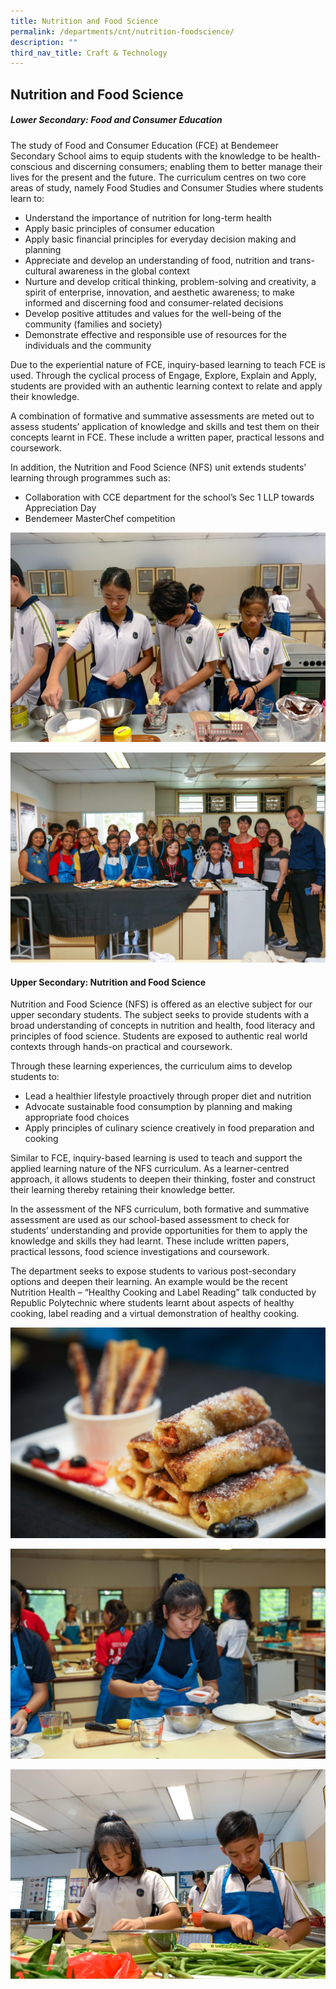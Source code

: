 ```yaml
---
title: Nutrition and Food Science
permalink: /departments/cnt/nutrition-foodscience/
description: ""
third_nav_title: Craft & Technology
---
```

## **Nutrition and Food Science**
##### **Lower Secondary: Food and Consumer Education** 
 
The study of Food and Consumer Education (FCE) at Bendemeer Secondary School aims to equip students with the knowledge to be health-conscious and discerning consumers; enabling them to better manage their lives for the present and the future. The curriculum centres on two core areas of study, namely Food Studies and Consumer Studies where students learn to: 
 
* Understand the importance of nutrition for long-term health 
* Apply basic principles of consumer education 
* Apply basic financial principles for everyday decision making and planning 
* Appreciate and develop an understanding of food, nutrition and trans-cultural awareness in the global context 
* Nurture and develop critical thinking, problem-solving and creativity, a spirit of enterprise, innovation, and aesthetic awareness; to make informed and discerning food and consumer-related decisions 
* Develop positive attitudes and values for the well-being of the community (families and society) 
* Demonstrate effective and responsible use of resources for the individuals and the community
 
Due to the experiential nature of FCE, inquiry-based learning to teach FCE is used. Through the cyclical process of Engage, Explore, Explain and Apply, students are provided with an authentic learning context to relate and apply their knowledge.
 
A combination of formative and summative assessments are meted out to assess students’ application of knowledge and skills and test them on their concepts learnt in FCE. These include a written paper, practical lessons and coursework. 
 
In addition, the Nutrition and Food Science (NFS) unit extends students’ learning through programmes such as: 

* Collaboration with CCE department for the school’s Sec 1 LLP towards Appreciation Day
* Bendemeer MasterChef competition 

![Lower Secondary: Food and Consumer Education](/images/Departments/ct-nfs-food1.jpg)

![Lower Secondary: Food and Consumer Education](/images/Departments/ct-nfs-food2.jpg)

#### **Upper Secondary: Nutrition and Food Science**
 
Nutrition and Food Science (NFS) is offered as an elective subject for our upper secondary students. The subject seeks to provide students with a broad understanding of concepts in nutrition and health, food literacy and principles of food science. Students are exposed to authentic real world contexts through hands-on practical and coursework. 

Through these learning experiences, the curriculum aims to develop students to:

* Lead a healthier lifestyle proactively through proper diet and nutrition
* Advocate sustainable food consumption by planning and making appropriate food choices
* Apply principles of culinary science creatively in food preparation and cooking

Similar to FCE, inquiry-based learning is used to teach and support the applied learning nature of the NFS curriculum. As a learner-centred approach, it allows students to deepen their thinking, foster and construct their learning thereby retaining their knowledge better. 
 
In the assessment of the NFS curriculum, both formative and summative assessment are used as our school-based assessment to check for students’ understanding and provide opportunities for them to apply the knowledge and skills they had learnt. These include written papers, practical lessons, food science investigations and coursework. 
 
The department seeks to expose students to various post-secondary options and deepen their learning. An example would be the recent Nutrition Health – “Healthy Cooking and Label Reading” talk conducted by Republic Polytechnic where students learnt about aspects of healthy cooking, label reading and a virtual demonstration of healthy cooking. 

![Upper Secondary: Nutrition and Food Science](/images/Departments/ct-nfs-food3.jpg)

![Upper Secondary: Nutrition and Food Science](/images/Departments/ct-nfs-food4.jpg)

![Upper Secondary: Nutrition and Food Science](/images/Departments/ct-nfs-food5.jpg)